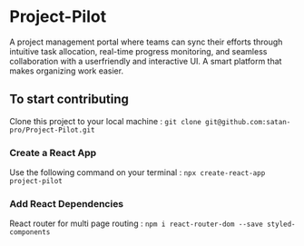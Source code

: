 # Project-Pilot

A project management portal where teams can sync their efforts through intuitive task allocation, real-time progress monitoring, and seamless collaboration with a userfriendly and interactive UI. A smart platform that makes organizing work easier.

## To start contributing

Clone this project to your local machine : `git clone git@github.com:satan-pro/Project-Pilot.git`

### Create a React App

Use the following command on your terminal : `npx create-react-app project-pilot`

### Add React Dependencies

React router for multi page routing : `npm i react-router-dom --save styled-components`
